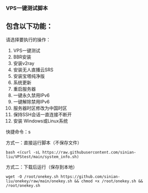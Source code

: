 ### VPS一键测试脚本


## 包含以下功能：

请选择要执行的操作：
1. VPS一键测试
2. BBR安装
3. 安装v2ray
4. 安装无人直播云SRS
5. 安装宝塔纯净版
6. 系统更新
7. 重启服务器
8. 一键永久禁用IPv6
9. 一键解除禁用IPv6
10. 服务器时区修改为中国时区
11. 保持SSH会话一直连接不断开
12. 安装 Windows或Linux系统

快捷命令：s

方式一：直接运行脚本（不保存文件）
```
bash <(curl -sL https://raw.githubusercontent.com/sinian-liu/VPStest/main/system_info.sh)
```
方式二：下载后运行（保存到本地）
```
wget -O /root/onekey.sh https://github.com/sinian-liu/onekey/raw/main/onekey.sh && chmod +x /root/onekey.sh && /root/onekey.sh
```
